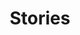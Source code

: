 ---
layout: page
title: Stories
permalink: stories
menu: true
order: 3
desc: wanderer's journal about living, non living & animation
alias: stories
---